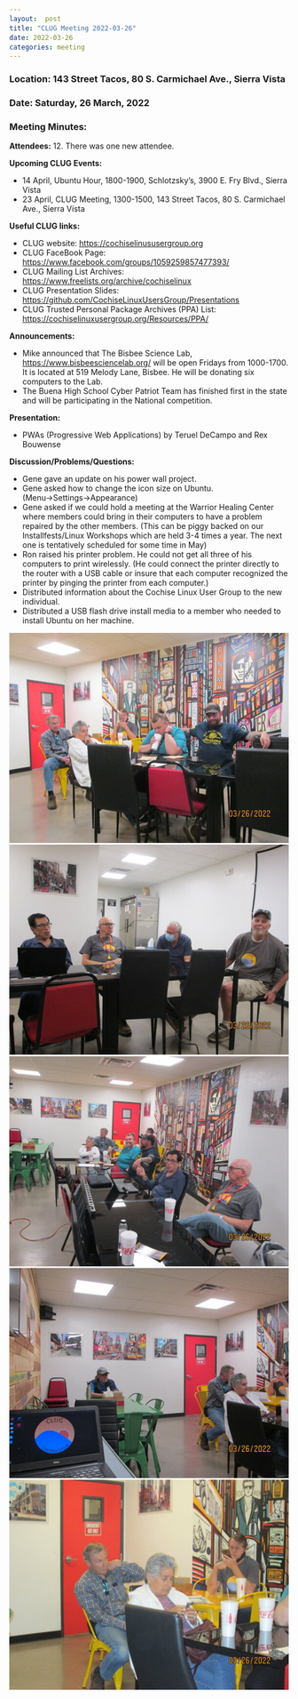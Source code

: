 ```yaml
---
layout:  post
title: "CLUG Meeting 2022-03-26"
date: 2022-03-26
categories: meeting
---
```


### Location: 143 Street Tacos, 80 S. Carmichael Ave., Sierra Vista

### Date: Saturday, 26 March, 2022

### Meeting Minutes:

**Attendees:** 12.  There was one new attendee.

**Upcoming CLUG Events:**
 * 14 April, Ubuntu Hour, 1800-1900, Schlotzsky’s, 3900 E. Fry Blvd., Sierra Vista 
 * 23 April, CLUG Meeting, 1300-1500, 143 Street Tacos, 80 S. Carmichael Ave., Sierra Vista

**Useful CLUG links:**
 * CLUG website:  https://cochiselinususergroup.org
 * CLUG FaceBook Page:  https://www.facebook.com/groups/1059259857477393/
 * CLUG Mailing List Archives:  https://www.freelists.org/archive/cochiselinux
 * CLUG Presentation Slides:  https://github.com/CochiseLinuxUsersGroup/Presentations
 * CLUG Trusted Personal Package Archives (PPA) List: https://cochiselinuxusergroup.org/Resources/PPA/

**Announcements:**
 * Mike announced that The Bisbee Science Lab, https://www.bisbeesciencelab.org/ will be open Fridays from 1000-1700.  It is located at 519 Melody Lane, Bisbee.  He will be donating six computers to the Lab.
 * The Buena High School Cyber Patriot Team has finished first in the state and will be participating in the National competition.

**Presentation:**   
 * PWAs (Progressive Web Applications) by Teruel DeCampo and Rex Bouwense

 **Discussion/Problems/Questions:**
  * Gene gave an update on his power wall project.
  * Gene asked how to change the icon size on Ubuntu.  (Menu→Settings→Appearance)
  * Gene asked if we could hold a meeting at the Warrior Healing Center where members could bring in their computers to have a problem repaired by the other members. (This can be piggy backed on our Installfests/Linux Workshops which are held 3-4 times a year.  The next one is tentatively scheduled for some time in May)
  * Ron raised his printer problem.  He could not get all three of his computers to print wirelessly.  (He could connect the printer directly to the router with a USB cable or insure that each computer recognized the printer by pinging the printer from each computer.)
  * Distributed information about the Cochise Linux User Group to the new individual.
  * Distributed a USB flash drive install media to a member who needed to install Ubuntu on her machine.

![alt text](https://raw.githubusercontent.com/CochiseLinuxUsersGroup/CochiseLinuxUsersGroup.github.io/master/images2/rsz_clug_meeting_2022-03-26_1.jpg)
![alt text](https://raw.githubusercontent.com/CochiseLinuxUsersGroup/CochiseLinuxUsersGroup.github.io/master/images2/rsz_clug_meeting_2022-03-26_2.jpg)
![alt text](https://raw.githubusercontent.com/CochiseLinuxUsersGroup/CochiseLinuxUsersGroup.github.io/master/images2/rsz_clug_meeting_2022-03-26_3.jpg)
![alt text](https://raw.githubusercontent.com/CochiseLinuxUsersGroup/CochiseLinuxUsersGroup.github.io/master/images2/rsz_clug_meeting_2022-03-26_4.jpg)
![alt text](https://raw.githubusercontent.com/CochiseLinuxUsersGroup/CochiseLinuxUsersGroup.github.io/master/images2/rsz_clug_meeting_2022-03-26_5.jpg)
